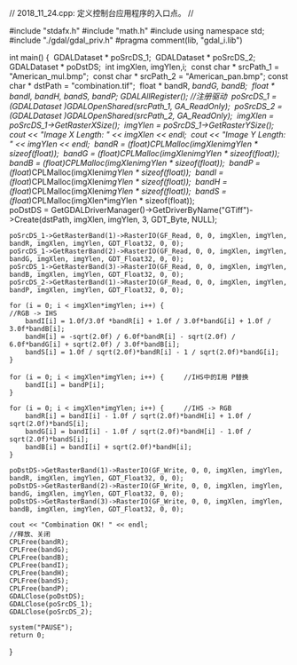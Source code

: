 // 2018_11_24.cpp: 定义控制台应用程序的入口点。
//

#include "stdafx.h"
#include "math.h"
#include<iostream>
using namespace std;
#include "./gdal/gdal_priv.h"
#pragma comment(lib, "gdal_i.lib")


int main()
{
​	GDALDataset * poSrcDS_1;
​	GDALDataset * poSrcDS_2;
​	GDALDataset * poDstDS;
​	int imgXlen, imgYlen,i;
​	const char * srcPath_1 = "American_mul.bmp";
​	const char * srcPath_2 = "American_pan.bmp";
​	const char * dstPath = "combination.tif";
​	float * bandR, *bandG, *bandB;
​	float * bandI, *bandH, *bandS, *bandP;
​	GDALAllRegister();   //注册驱动
​	poSrcDS_1 = (GDALDataset *)GDALOpenShared(srcPath_1, GA_ReadOnly);
​	poSrcDS_2 = (GDALDataset *)GDALOpenShared(srcPath_2, GA_ReadOnly);
​    imgXlen = poSrcDS_1->GetRasterXSize();
​	imgYlen = poSrcDS_1->GetRasterYSize();
​	cout << "Image X Length: " << imgXlen << endl;
​	cout << "Image Y Length: " << imgYlen << endl;
​	bandR = (float*)CPLMalloc(imgXlen*imgYlen * sizeof(float));
​	bandG = (float*)CPLMalloc(imgXlen*imgYlen * sizeof(float));
​	bandB = (float*)CPLMalloc(imgXlen*imgYlen * sizeof(float));
​	bandP = (float*)CPLMalloc(imgXlen*imgYlen * sizeof(float));
​	bandI = (float*)CPLMalloc(imgXlen*imgYlen * sizeof(float));
​	bandH = (float*)CPLMalloc(imgXlen*imgYlen * sizeof(float));
​	bandS = (float*)CPLMalloc(imgXlen*imgYlen * sizeof(float));
​	
	poDstDS = GetGDALDriverManager()->GetDriverByName("GTiff")->Create(dstPath, imgXlen, imgYlen, 3, GDT_Byte, NULL);
	
	poSrcDS_1->GetRasterBand(1)->RasterIO(GF_Read, 0, 0, imgXlen, imgYlen, bandR, imgXlen, imgYlen, GDT_Float32, 0, 0);
	poSrcDS_1->GetRasterBand(2)->RasterIO(GF_Read, 0, 0, imgXlen, imgYlen, bandG, imgXlen, imgYlen, GDT_Float32, 0, 0);
	poSrcDS_1->GetRasterBand(3)->RasterIO(GF_Read, 0, 0, imgXlen, imgYlen, bandB, imgXlen, imgYlen, GDT_Float32, 0, 0);
	poSrcDS_2->GetRasterBand(1)->RasterIO(GF_Read, 0, 0, imgXlen, imgYlen, bandP, imgXlen, imgYlen, GDT_Float32, 0, 0);
	
	for (i = 0; i < imgXlen*imgYlen; i++) {                                        //RGB -> IHS
		bandI[i] = 1.0f/3.0f *bandR[i] + 1.0f / 3.0f*bandG[i] + 1.0f / 3.0f*bandB[i];
		bandH[i] = -sqrt(2.0f) / 6.0f*bandR[i] - sqrt(2.0f) / 6.0f*bandG[i] + sqrt(2.0f) / 3.0f*bandB[i];
		bandS[i] = 1.0f / sqrt(2.0f)*bandR[i] - 1 / sqrt(2.0f)*bandG[i];
	}
	
	for (i = 0; i < imgXlen*imgYlen; i++) {     //IHS中的I用 P替换
		bandI[i] = bandP[i];
	}
	
	for (i = 0; i < imgXlen*imgYlen; i++) {     //IHS -> RGB
		bandR[i] = bandI[i] - 1.0f / sqrt(2.0f)*bandH[i] + 1.0f / sqrt(2.0f)*bandS[i];
		bandG[i] = bandI[i] - 1.0f / sqrt(2.0f)*bandH[i] - 1.0f / sqrt(2.0f)*bandS[i];
		bandB[i] = bandI[i] + sqrt(2.0f)*bandH[i];
	}
	
	poDstDS->GetRasterBand(1)->RasterIO(GF_Write, 0, 0, imgXlen, imgYlen, bandR, imgXlen, imgYlen, GDT_Float32, 0, 0);
	poDstDS->GetRasterBand(2)->RasterIO(GF_Write, 0, 0, imgXlen, imgYlen, bandG, imgXlen, imgYlen, GDT_Float32, 0, 0);
	poDstDS->GetRasterBand(3)->RasterIO(GF_Write, 0, 0, imgXlen, imgYlen, bandB, imgXlen, imgYlen, GDT_Float32, 0, 0);
	
	cout << "Combination OK! " << endl;
	//释放、关闭
	CPLFree(bandR);
	CPLFree(bandG);
	CPLFree(bandB);
	CPLFree(bandI);
	CPLFree(bandH);
	CPLFree(bandS);
	CPLFree(bandP);
	GDALClose(poDstDS);
	GDALClose(poSrcDS_1);
	GDALClose(poSrcDS_2);
	
	system("PAUSE");
	return 0;

}